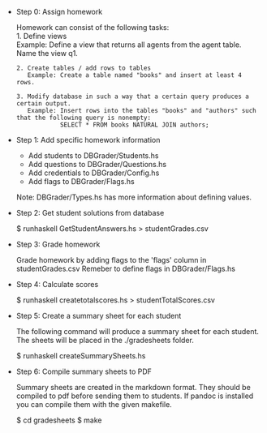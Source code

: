 - Step 0: Assign homework

    Homework can consist of the following tasks:  
      1. Define views  
         Example: Define a view that returns all agents from the agent table. Name the view q1.

      2. Create tables / add rows to tables  
         Example: Create a table named "books" and insert at least 4 rows.

      3. Modify database in such a way that a certain query produces a certain output.  
         Example: Insert rows into the tables "books" and "authors" such that the following query is nonempty:
                  SELECT * FROM books NATURAL JOIN authors;

- Step 1: Add specific homework information

    - Add students to DBGrader/Students.hs
    - Add questions to DBGrader/Questions.hs
    - Add credentials to DBGrader/Config.hs
    - Add flags to DBGrader/Flags.hs

    Note: DBGrader/Types.hs has more information about defining values.

- Step 2: Get student solutions from database

    $ runhaskell GetStudentAnswers.hs > studentGrades.csv

- Step 3: Grade homework

    Grade homework by adding flags to the 'flags' column in studentGrades.csv
    Remeber to define flags in DBGrader/Flags.hs

- Step 4: Calculate scores

    $ runhaskell createtotalscores.hs > studentTotalScores.csv

- Step 5: Create a summary sheet for each student

    The following command will produce a summary sheet for each student. The
    sheets will be placed in the ./gradesheets folder.

    $ runhaskell createSummarySheets.hs

- Step 6: Compile summary sheets to PDF

    Summary sheets are created in the markdown format. They should be compiled to
    pdf before sending them to students. If pandoc is installed you can compile them
    with the given makefile.

    $ cd gradesheets
    $ make
